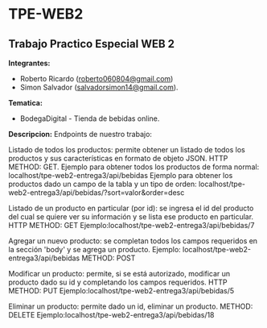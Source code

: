 # TPE-WEB2

## Trabajo Practico Especial WEB 2

**Integrantes:** 
- Roberto Ricardo (roberto060804@gmail.com) 
- Simon Salvador (salvadorsimon14@gmail.com).

**Tematica:** 
* BodegaDigital - Tienda de bebidas online.

**Descripcion:** 
Endpoints de nuestro trabajo:

Listado de todos los productos: permite obtener un listado de todos los productos y sus características en formato de objeto JSON. HTTP METHOD: GET. Ejemplo para obtener todos los productos de forma normal: localhost/tpe-web2-entrega3/api/bebidas Ejemplo para obtener los productos dado un campo de la tabla y un tipo de orden: localhost/tpe-web2-entrega3/api/bebidas/?sort=valor&order=desc 

Listado de un producto en particular (por id): se ingresa el id del producto del cual se quiere ver su información y se lista ese producto en particular. HTTP METHOD: GET Ejemplo:localhost/tpe-web2-entrega3/api/bebidas/7

Agregar un nuevo producto: se completan todos los campos requeridos en la sección 'body' y se agrega un producto. Ejemplo: localhost/tpe-web2-entrega3/api/bebidas METHOD: POST 

Modificar un producto: permite, si se está autorizado, modificar un producto dado su id y completando los campos requeridos. HTTP METHOD: PUT Ejemplo:localhost/tpe-web2-entrega3/api/bebidas/5 

Eliminar un producto: permite dado un id, eliminar un producto. METHOD: DELETE Ejemplo:localhost/tpe-web2-entrega3/api/bebidas/18
